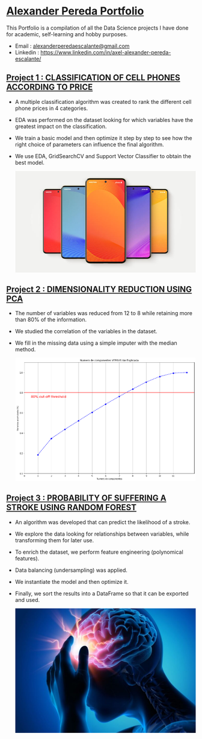 # [Alexander Pereda Portfolio](https://alexanderpereda.github.io/)
This Portfolio is a compilation of all the Data Science projects I have done for academic, self-learning and hobby purposes.

* Email : alexanderperedaescalante@gmail.com
* Linkedin : https://www.linkedin.com/in/axel-alexander-pereda-escalante/ 

## [Project 1 : CLASSIFICATION OF CELL PHONES ACCORDING TO PRICE](https://github.com/AlexanderPereda/Alexander-Pereda-Projects/blob/main/Cell%20phone%20price%20ranking%20with%20SVM.ipynb)

* A multiple classification algorithm was created to rank the different cell phone prices in 4 categories.
* EDA was performed on the dataset looking for which variables have the greatest impact on the classification.
* We train a basic model and then optimize it step by step to see how the right choice of parameters can influence the final algorithm.
* We use EDA, GridSearchCV and  Support Vector Classifier to obtain the best model.


    ![](https://github.com/AlexanderPereda/AlexanderPereda.github.io/blob/main/images/phones.jpg)



## [Project 2 : DIMENSIONALITY REDUCTION USING PCA](https://github.com/AlexanderPereda/Alexander-Pereda-Projects/blob/main/Dimensionality%20reduction%20using%20PCA.ipynb)

* The number of variables was reduced from 12 to 8 while retaining more than 80% of the information.
* We studied the correlation of the variables in the dataset.
* We fill in the missing data using a simple imputer with the median method.

    ![](https://github.com/AlexanderPereda/AlexanderPereda.github.io/blob/main/images/pca.png)


## [Project 3 : PROBABILITY OF SUFFERING A STROKE USING RANDOM FOREST](https://github.com/AlexanderPereda/Alexander-Pereda-Projects/blob/main/Probability%20of%20suffering%20a%20stroke%20using%20Random%20Forest.ipynb)

* An algorithm was developed that can predict the likelihood of a stroke.
* We explore the data looking for relationships between variables, while transforming them for later use.
* To enrich the dataset, we perform feature engineering (polynomical features).
* Data balancing (undersampling) was applied.
* We instantiate the model and then optimize it.
* Finally, we sort the results into a DataFrame so that it can be exported and used.

    ![](https://github.com/AlexanderPereda/AlexanderPereda.github.io/blob/main/images/stroke.jpg)
